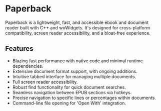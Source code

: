 # Paperback
Paperback is a lightweight, fast, and accessible ebook and document reader built with C++ and wxWidgets. It's designed for cross-platform compatibility, screen reader accessibility, and a bloat-free experience.

## Features
* Blazing fast performance with native code and minimal runtime dependencies.
* Extensive document format support, with ongoing additions.
* Intuitive tabbed interface for managing multiple documents.
* Full screen reader accessibility.
* Robust find functionality for quick document searches.
* Seamless navigation between EPUB sections via hotkeys.
* Precise navigation to specific lines or percentages within documents.
* Command-line file opening for 'Open With' integration.
